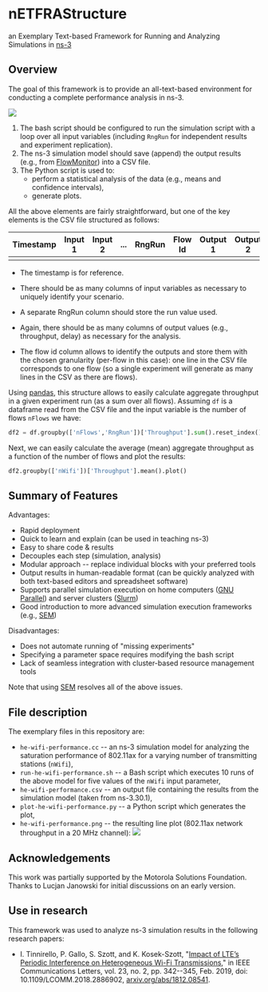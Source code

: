 # nETFRAStructure
an Exemplary Text-based Framework for Running and Analyzing Simulations in [ns-3](https://www.nsnam.org/)

## Overview

The goal of this framework is to provide an all-text-based environment for conducting a complete performance analysis in ns-3.

![](C:\Repo\DCF-simulation\ns3-data-analysis\netfrastructure.png)

1. The bash script should be configured to run the simulation script with a loop over all input variables (including `RngRun` for independent results and experiment replication).
2. The ns-3 simulation model should save (append) the output results (e.g., from [FlowMonitor](https://www.nsnam.org/docs/models/html/flow-monitor.html)) into a CSV file.
3. The Python script is used to:
   - perform a statistical analysis of the data (e.g., means and confidence intervals),
   - generate plots.

All the above elements are fairly straightforward, but one of the key elements is the CSV file structured as follows:

| Timestamp | Input  1 | Input 2 | ...  | RngRun | Flow Id | Output 1 | Output 2 | ...  |
| --------- | -------- | ------- | ---- | ------ | ------- | -------- | -------- | ---- |
|           |          |         |      |        |         |          |          |      |

- The timestamp is for reference.

- There should be as many columns of input variables as necessary to uniquely identify your scenario.

- A separate RngRun column should store the run value used.

- Again, there should be as many columns of output values (e.g., throughput, delay) as necessary for the analysis.

- The flow id column allows to identify the outputs and store them with the chosen granularity (per-flow in this case): one line in the CSV file corresponds to one flow (so a single experiment will generate as many lines in the CSV as there are flows).

Using [pandas](https://pandas.pydata.org/), this structure allows to easily calculate aggregate throughput in a given experiment run (as a sum over all flows). Assuming `df` is a dataframe read from the CSV file and the input variable is the number of flows `nFlows` we have:

```python
df2 = df.groupby(['nFlows','RngRun'])['Throughput'].sum().reset_index()
```

Next, we can easily calculate the average (mean) aggregate throughput as a function of the number of flows and plot the results:

```python
df2.groupby(['nWifi'])['Throughput'].mean().plot()
```

## Summary of Features

Advantages:

- Rapid deployment
- Quick to learn and explain (can be used in teaching ns-3)
- Easy to share code & results
- Decouples each step (simulation, analysis) 
- Modular approach -- replace individual blocks with your preferred tools
- Output results in human-readable format (can be quickly analyzed with both text-based editors and spreadsheet software)
- Supports parallel simulation execution on home computers ([GNU Parallel](https://www.gnu.org/software/parallel/)) and server clusters ([Slurm](https://slurm.schedmd.com/documentation.html))
- Good introduction to more advanced simulation execution frameworks (e.g., [SEM](https://simulationexecutionmanager.readthedocs.io/))

Disadvantages:

- Does not automate running of "missing experiments"
- Specifying a parameter space requires modifying the bash script
- Lack of seamless integration with cluster-based resource management tools

Note that using [SEM](https://simulationexecutionmanager.readthedocs.io/) resolves all of the above issues.

## File description

The exemplary files in this repository are:

- `he-wifi-performance.cc` -- an ns-3 simulation model for analyzing the saturation performance of 802.11ax for a varying number of transmitting stations (`nWifi`),
- `run-he-wifi-performance.sh` -- a Bash script which executes 10 runs of the above model for five values of the `nWifi` input parameter,
- `he-wifi-performance.csv` -- an output file containing the results from the simulation model (taken from ns-3.30.1),
- `plot-he-wifi-performance.py` --  a Python script which generates the plot,
- `he-wifi-performance.png` -- the resulting line plot (802.11ax network throughput in a 20 MHz channel):
  ![](C:\Repo\DCF-simulation\ns3-data-analysis\he-wifi-performance.png)

## Acknowledgements

This work was partially supported by the Motorola Solutions Foundation. Thanks to Lucjan Janowski for initial discussions on an early version.

## Use in research

This framework was used to analyze ns-3 simulation results in the following research papers:

- I. Tinnirello, P. Gallo, S. Szott, and K. Kosek-Szott, "[Impact of LTE’s Periodic Interference on Heterogeneous Wi-Fi Transmissions](http://ieeexplore.ieee.org/stamp/stamp.jsp?tp=&arnumber=8576599&isnumber=5534602)," in IEEE Communications Letters, vol. 23, no. 2, pp. 342--345, Feb. 2019, doi: 10.1109/LCOMM.2018.2886902, [arxiv.org/abs/1812.08541](https://arxiv.org/abs/1812.08541).
